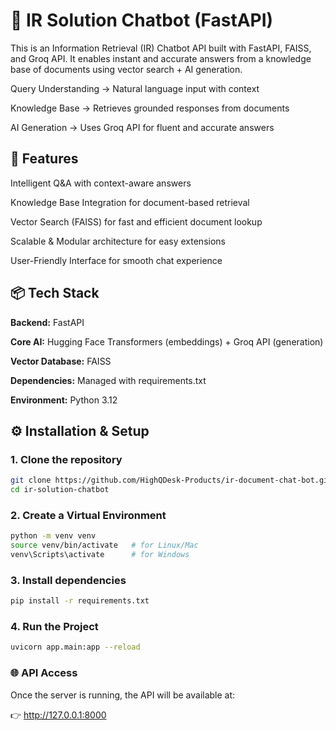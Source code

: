  # 💬 IR Solution Chatbot (FastAPI)

This is an Information Retrieval (IR) Chatbot API built with FastAPI, FAISS, and Groq API.
It enables instant and accurate answers from a knowledge base of documents using vector search + AI generation.

Query Understanding → Natural language input with context

Knowledge Base → Retrieves grounded responses from documents

AI Generation → Uses Groq API for fluent and accurate answers

## 🚀 Features

Intelligent Q&A with context-aware answers

Knowledge Base Integration for document-based retrieval

Vector Search (FAISS) for fast and efficient document lookup

Scalable & Modular architecture for easy extensions

User-Friendly Interface for smooth chat experience

## 📦 Tech Stack

**Backend:** FastAPI

**Core AI:** Hugging Face Transformers (embeddings) + Groq API (generation)

**Vector Database:** FAISS

**Dependencies:** Managed with requirements.txt

**Environment:** Python 3.12


## ⚙️ Installation & Setup

### 1. Clone the repository
```bash
git clone https://github.com/HighQDesk-Products/ir-document-chat-bot.git
cd ir-solution-chatbot
```

### 2. Create a Virtual Environment
```bash
python -m venv venv
source venv/bin/activate   # for Linux/Mac
venv\Scripts\activate      # for Windows
```

### 3. Install dependencies
```bash
pip install -r requirements.txt
```

### 4. Run the Project
```bash
uvicorn app.main:app --reload
```

### 🌐 API Access
Once the server is running, the API will be available at:

👉 http://127.0.0.1:8000